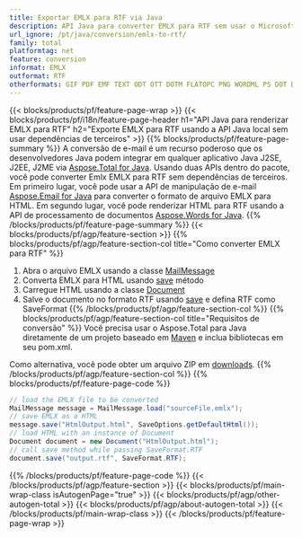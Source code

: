 ```yaml
---
title: Exportar EMLX para RTF via Java
description: API Java para converter EMLX para RTF sem usar o Microsoft Word ou Outlook
url_ignore: /pt/java/conversion/emlx-to-rtf/
family: total
platformtag: net
feature: conversion
informat: EMLX
outformat: RTF
otherformats: GIF PDF EMF TEXT ODT OTT DOTM FLATOPC PNG WORDML PS DOT DOCX XPS TIFF DOCM DOC JPEG EPUB DOTX RTF MD PCL SVG
---
```

{{< blocks/products/pf/feature-page-wrap >}}
{{< blocks/products/pf/i18n/feature-page-header h1="API Java para renderizar EMLX para RTF" h2="Exporte EMLX para RTF usando a API Java local sem usar dependências de terceiros" >}}
{{% blocks/products/pf/feature-page-summary %}}
A conversão de e-mail é um recurso poderoso que os desenvolvedores Java podem integrar em qualquer aplicativo Java J2SE, J2EE, J2ME via [Aspose.Total for Java](https://products.aspose.com/total/java/). Usando duas APIs dentro do pacote, você pode converter Emlx EMLX para RTF sem dependências de terceiros. Em primeiro lugar, você pode usar a API de manipulação de e-mail [Aspose.Email for Java](https://products.aspose.com/email/java/) para converter o formato de arquivo EMLX para HTML. Em segundo lugar, você pode renderizar HTML para RTF usando a API de processamento de documentos [Aspose.Words for Java](https://products.aspose.com/words/java/).
{{% /blocks/products/pf/feature-page-summary  %}}
{{< blocks/products/pf/agp/feature-section >}}
{{% blocks/products/pf/agp/feature-section-col title="Como converter EMLX para RTF" %}}
1. Abra o arquivo EMLX usando a classe [MailMessage](https://reference.aspose.com/email/java/com.aspose.email/mailmessage)
2. Converta EMLX para HTML usando [save](https://reference.aspose.com/email/java/com.aspose.email/MailMessage#save(java.io.OutputStream,%20com.aspose.emlx.SaveOptions)) método
3. Carregue HTML usando a classe [Document](https://reference.aspose.com/words/java/com.aspose.words/Document)
4. Salve o documento no formato RTF usando [save](https://reference.aspose.com/words/java/com.aspose.words/Document#save(java.lang.String,com.aspose.words.SaveOptions)) e defina RTF como SaveFormat
{{% /blocks/products/pf/agp/feature-section-col %}}
{{% blocks/products/pf/agp/feature-section-col title="Requisitos de conversão" %}}
Você precisa usar o Aspose.Total para Java diretamente de um projeto baseado em [Maven](https://releases.aspose.com/total/java/) e inclua bibliotecas em seu pom.xml.

Como alternativa, você pode obter um arquivo ZIP em [downloads](https://releases.aspose.com/total/java).
{{% /blocks/products/pf/agp/feature-section-col %}}
{{% blocks/products/pf/feature-page-code %}}
```cs
// load the EMLX file to be converted
MailMessage message = MailMessage.load("sourceFile.emlx"); 
// save EMLX as a HTML 
message.save("HtmlOutput.html", SaveOptions.getDefaultHtml());
// load HTML with an instance of Document
Document document = new Document("HtmlOutput.html");
// call save method while passing SaveFormat.RTF
document.save("output.rtf", SaveFormat.RTF);   
```
{{% /blocks/products/pf/feature-page-code %}}
{{< /blocks/products/pf/agp/feature-section >}}
{{< blocks/products/pf/main-wrap-class isAutogenPage="true" >}}
{{< blocks/products/pf/agp/other-autogen-total >}}
{{< blocks/products/pf/agp/about-autogen-total >}}
{{< /blocks/products/pf/main-wrap-class >}}
{{< /blocks/products/pf/feature-page-wrap >}}